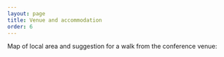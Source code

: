 ```yaml
---
layout: page
title: Venue and accommodation
order: 6
---
```


Map of local area and suggestion for a walk from the conference venue:
